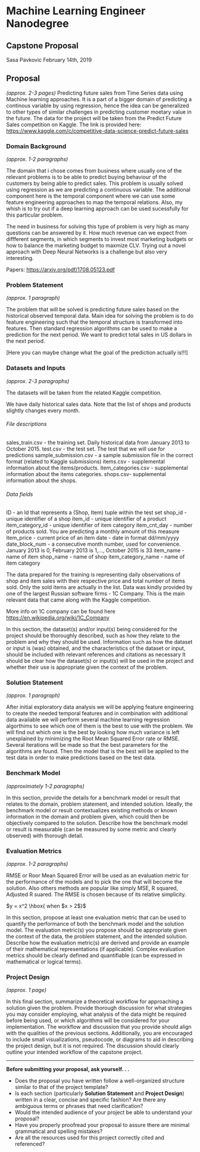 # Machine Learning Engineer Nanodegree
## Capstone Proposal
Sasa Pavkovic
February 14th, 2019

## Proposal
_(approx. 2-3 pages)_
Predicting future sales from Time Series data using Machine learning approaches. It is a part of a bigger domain of predicting a continous variable by using regression, hence the idea can be generalized to other types of similar challenges in predicting customer moetary value in the future. The data for the project will be taken from the Predict Future Sales competition on Kaggle. The link is provided here:
https://www.kaggle.com/c/competitive-data-science-predict-future-sales


### Domain Background
_(approx. 1-2 paragraphs)_

The domain that i chose comes from business where usually one of the relevant problems is to be able to predict buying behaviour of the customers by being able to predict sales. This problem is usually solved using regression as we are predicting a continuous variable. The additional component here is the temporal component where we can use some feature engineering approaches to map the temporal relations. Also, my whish is to try out if a deep learning approach can be used sucessfully for this particular problem. 

The need in business for solving this type of problem is very high as many questions can be answered by it. How much revenue can we expect from diffferent segments, in which segments to invest most marketing budgets or how to balance the marketing budget to maxmize CLV. Trying out a novel approach with Deep Neural Networks is a challenge but also very interesting. 

Papers: https://arxiv.org/pdf/1708.05123.pdf

### Problem Statement
_(approx. 1 paragraph)_

The problem that will be solved is predicting future sales based on the historical observed temporal data. Main idea for solving the problem is to do feature engineering such that the temporal structure is transformed into features. Then standard regression algorithms can be used to make a prediction for the next period. We want to predict total sales in US dollars in the next period.

[Here you can maybe change what the goal of the prediction actually is!!!]

### Datasets and Inputs
_(approx. 2-3 paragraphs)_

The datasets will be taken from the related Kaggle competition. 

We have daily historical sales data.  Note that the list of shops and products slightly changes every month. 

###### File descriptions ######
sales_train.csv - the training set. Daily historical data from January 2013 to October 2015.
test.csv - the test set. The test that we will use for predictions
sample_submission.csv - a sample submission file in the correct format (related to Kaggle submissions)
items.csv - supplemental information about the items/products.
item_categories.csv  - supplemental information about the items categories.
shops.csv- supplemental information about the shops.

###### Data fields #######
ID - an Id that represents a (Shop, Item) tuple within the test set
shop_id - unique identifier of a shop
item_id - unique identifier of a product
item_category_id - unique identifier of item category
item_cnt_day - number of products sold. You are predicting a monthly amount of this measure
item_price - current price of an item
date - date in format dd/mm/yyyy
date_block_num - a consecutive month number, used for convenience. January 2013 is 0, February 2013 is 1,..., October 2015 is 33
item_name - name of item
shop_name - name of shop
item_category_name - name of item category

The data prepared for the training is representing daily observations of shop and item sales with their respective price and total number of items sold. Only the sold items are actually in the list. Data was kindly provided by one of the largest Russian software firms - 1C Company. This is the main relevant data that came along with the Kaggle competition.

More info on 1C company can be found here https://en.wikipedia.org/wiki/1C_Company

In this section, the dataset(s) and/or input(s) being considered for the project should be thoroughly described, such as how they relate to the problem and why they should be used. Information such as how the dataset or input is (was) obtained, and the characteristics of the dataset or input, should be included with relevant references and citations as necessary It should be clear how the dataset(s) or input(s) will be used in the project and whether their use is appropriate given the context of the problem.

### Solution Statement
_(approx. 1 paragraph)_

After initial exploratory data analysis we will be applying feature engineering to create the needed temporal features and in combination with additional data available we will perform several machine learning regression algorthims to see which one of them is the best to use with the problem. We will find out which one is the best by looking how much variance is left unexplained by minimizing the Root Mean Squared Error rate or RMSE. Several iterations will be made so that the best parameters for the algorithms are found. Then the model that is the best will be applied to the test data in order to make predictions based on the test data.

### Benchmark Model
_(approximately 1-2 paragraphs)_

In this section, provide the details for a benchmark model or result that relates to the domain, problem statement, and intended solution. Ideally, the benchmark model or result contextualizes existing methods or known information in the domain and problem given, which could then be objectively compared to the solution. Describe how the benchmark model or result is measurable (can be measured by some metric and clearly observed) with thorough detail.

### Evaluation Metrics
_(approx. 1-2 paragraphs)_

RMSE or Roor Mean Squared Error will be used as an evaluation metric for the performance of the models and to pick the one that will become the solution. Also others methods are popular like simply MSE, R squared, Adjusted R suared. The RMSE is chosen because of its relative simplicity. 

$y = x^2 \hbox{ when $x > 2$}$


In this section, propose at least one evaluation metric that can be used to quantify the performance of both the benchmark model and the solution model. The evaluation metric(s) you propose should be appropriate given the context of the data, the problem statement, and the intended solution. Describe how the evaluation metric(s) are derived and provide an example of their mathematical representations (if applicable). Complex evaluation metrics should be clearly defined and quantifiable (can be expressed in mathematical or logical terms).

### Project Design
_(approx. 1 page)_

In this final section, summarize a theoretical workflow for approaching a solution given the problem. Provide thorough discussion for what strategies you may consider employing, what analysis of the data might be required before being used, or which algorithms will be considered for your implementation. The workflow and discussion that you provide should align with the qualities of the previous sections. Additionally, you are encouraged to include small visualizations, pseudocode, or diagrams to aid in describing the project design, but it is not required. The discussion should clearly outline your intended workflow of the capstone project.

-----------

**Before submitting your proposal, ask yourself. . .**

- Does the proposal you have written follow a well-organized structure similar to that of the project template?
- Is each section (particularly **Solution Statement** and **Project Design**) written in a clear, concise and specific fashion? Are there any ambiguous terms or phrases that need clarification?
- Would the intended audience of your project be able to understand your proposal?
- Have you properly proofread your proposal to assure there are minimal grammatical and spelling mistakes?
- Are all the resources used for this project correctly cited and referenced?

